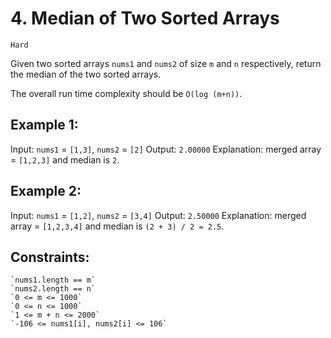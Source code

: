 # 4. Median of Two Sorted Arrays
`Hard`


Given two sorted arrays `nums1` and `nums2` of size `m` and `n` respectively, return the median of the two sorted arrays.

The overall run time complexity should be `O(log (m+n))`.

 

## Example 1:

Input: `nums1` = `[1,3]`, `nums2` = `[2]`
Output: `2.00000`
Explanation: merged array = `[1,2,3]` and median is `2`.

## Example 2:

Input: `nums1` = `[1,2]`, `nums2` = `[3,4]`
Output: `2.50000`
Explanation: merged array = `[1,2,3,4]` and median is `(2 + 3) / 2 = 2.5`.

 

## Constraints:

    `nums1.length == m`
    `nums2.length == n`
    `0 <= m <= 1000`
    `0 <= n <= 1000`
    `1 <= m + n <= 2000`
    `-106 <= nums1[i], nums2[i] <= 106`

